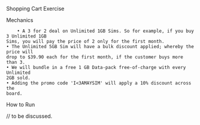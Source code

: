 Shopping Cart Exercise

Mechanics
    
    
        • A 3 for 2 deal on Unlimited 1GB Sims. So for example, if you buy 3 Unlimited 1GB
    Sims, you will pay the price of 2 only for the first month.
    • The Unlimited 5GB Sim will have a bulk discount applied; whereby the price will
    drop to $39.90 each for the first month, if the customer buys more than 3.
    • We will bundle in a free 1 GB Data-pack free-of-charge with every Unlimited
    2GB sold.
    • Adding the promo code 'I<3AMAYSIM' will apply a 10% discount across the
    board.

How to Run


// to be discussed.